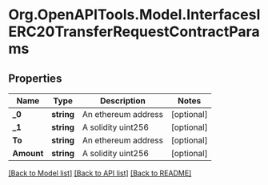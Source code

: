 # Org.OpenAPITools.Model.InterfacesIERC20TransferRequestContractParams

## Properties

Name | Type | Description | Notes
------------ | ------------- | ------------- | -------------
**_0** | **string** | An ethereum address | [optional] 
**_1** | **string** | A solidity uint256 | [optional] 
**To** | **string** | An ethereum address | [optional] 
**Amount** | **string** | A solidity uint256 | [optional] 

[[Back to Model list]](../README.md#documentation-for-models) [[Back to API list]](../README.md#documentation-for-api-endpoints) [[Back to README]](../README.md)

